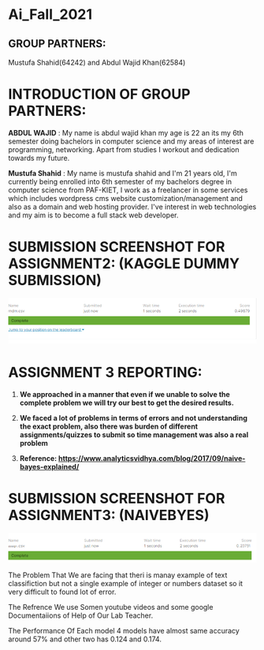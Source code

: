 # Ai_Fall_2021

## GROUP PARTNERS:
Mustufa Shahid(64242) and 
Abdul Wajid Khan(62584)

# INTRODUCTION OF GROUP PARTNERS:
**ABDUL WAJID** : My name is abdul wajid khan my age is 22 an its my 6th semester doing bachelors in computer science  and my areas of interest are programming, networking. Apart from studies I workout and dedication towards my future.

**Mustufa Shahid** : My name is mustufa shahid and I'm 21 years old, I'm currently being enrolled into 6th semester of my bachelors degree in computer science from PAF-KIET, I work as a freelancer in some services which includes wordpress cms website customization/management and also as a domain and web hosting provider. I've interest in web technologies and my aim is to become a full stack web developer.


# SUBMISSION SCREENSHOT FOR ASSIGNMENT2: (KAGGLE DUMMY SUBMISSION)

![](nov21%20-%20KaggleCompetition/score1.PNG)

# ASSIGNMENT 3 REPORTING:
1. **We approached in a manner that even if we unable to solve the complete problem we will try our best to get the desired results.**

2. **We faced a lot of problems in terms of errors and not understanding the exact problem, also there was burden of different assignments/quizzes to submit so time management was also a real problem**

3. **Reference: https://www.analyticsvidhya.com/blog/2017/09/naive-bayes-explained/**

# SUBMISSION SCREENSHOT FOR ASSIGNMENT3: (NAIVEBYES)
![](Assign02-Naive%20Bayes/submission3.png)

The Problem That We are facing that theri is manay example of text classifiction but not a single example of integer or numbers dataset so it very difficult to found lot of error.

The Refrence We use Somen youtube videos and some google Documentaiions of Help of Our Lab Teacher.

The Performance Of Each model 4 models have almost same accuracy around 57% and other two has 0.124 and 0.174.

